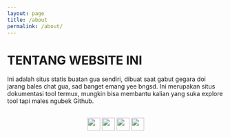 ```yaml
---
layout: page
title: /about
permalink: /about/
---
```


# TENTANG WEBSITE INI
Ini adalah situs statis buatan gua sendiri, dibuat saat gabut gegara doi jarang bales chat gua, sad banget emang yee bngsd.
Ini merupakan situs dokumentasi tool termux, mungkin bisa membantu kalian yang suka explore tool tapi males ngubek Github.

<div align="center"><br />
<a href="https://instagram.com/n74nk420"><img src="https://www.iconsdb.com/icons/preview/white/instagram-4-xxl.png" style="width:30px;" /></a>
<a href="https://facebook.com/njnk.xnxx"><img src="https://www.iconsdb.com/icons/preview/white/facebook-4-xxl.png" style="width:30px;" /></a>
<a href="https://youtube.com/NjankSoekamti"><img src="https://www.iconsdb.com/icons/preview/white/youtube-4-xxl.png" style="width:30px;" /></a>
<a href="https://github.com/N74NK"><img src="https://www.iconsdb.com/icons/preview/white/github-9-xxl.png" style="width:30px;" /></a>
</div>
